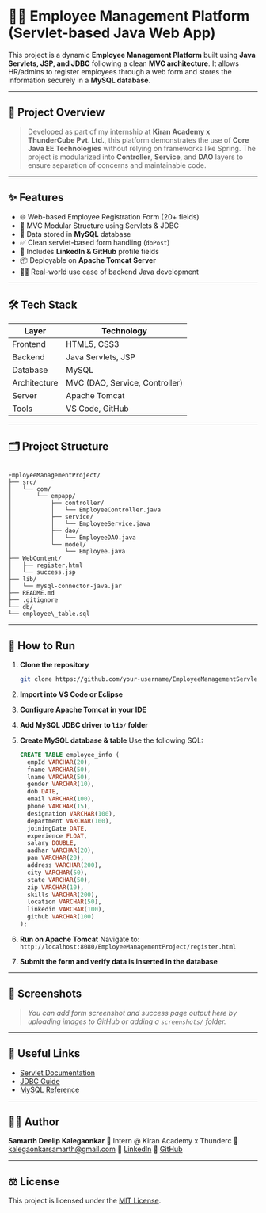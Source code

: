 # 👨‍💼 Employee Management Platform (Servlet-based Java Web App)

This project is a dynamic **Employee Management Platform** built using **Java Servlets, JSP, and JDBC** following a clean **MVC architecture**. It allows HR/admins to register employees through a web form and stores the information securely in a **MySQL database**.

---

## 📌 Project Overview

> Developed as part of my internship at **Kiran Academy x ThunderCube Pvt. Ltd.**, this platform demonstrates the use of **Core Java EE Technologies** without relying on frameworks like Spring. The project is modularized into **Controller**, **Service**, and **DAO** layers to ensure separation of concerns and maintainable code.

---

## ✨ Features

- 🌐 Web-based Employee Registration Form (20+ fields)
- 🧱 MVC Modular Structure using Servlets & JDBC
- 💾 Data stored in **MySQL** database
- ✅ Clean servlet-based form handling (`doPost`)
- 📎 Includes **LinkedIn & GitHub** profile fields
- 📦 Deployable on **Apache Tomcat Server**
- 👨‍💼 Real-world use case of backend Java development

---

## 🛠️ Tech Stack

| Layer        | Technology     |
|--------------|----------------|
| Frontend     | HTML5, CSS3    |
| Backend      | Java Servlets, JSP |
| Database     | MySQL          |
| Architecture | MVC (DAO, Service, Controller) |
| Server       | Apache Tomcat  |
| Tools        | VS Code, GitHub |

---

## 🗂️ Project Structure

```

EmployeeManagementProject/
├── src/
│   └── com/
│       └── empapp/
│           ├── controller/
│           │   └── EmployeeController.java
│           ├── service/
│           │   └── EmployeeService.java
│           ├── dao/
│           │   └── EmployeeDAO.java
│           └── model/
│               └── Employee.java
├── WebContent/
│   ├── register.html
│   └── success.jsp
├── lib/
│   └── mysql-connector-java.jar
├── README.md
├── .gitignore
└── db/
└── employee\_table.sql

````

---

## 🧾 How to Run

1. **Clone the repository**  
   ```bash
   git clone https://github.com/your-username/EmployeeManagementServletProject.git
   
2. **Import into VS Code or Eclipse**

3. **Configure Apache Tomcat in your IDE**

4. **Add MySQL JDBC driver to `lib/` folder**

5. **Create MySQL database & table**
   Use the following SQL:

   ```sql
   CREATE TABLE employee_info (
     empId VARCHAR(20),
     fname VARCHAR(50),
     lname VARCHAR(50),
     gender VARCHAR(10),
     dob DATE,
     email VARCHAR(100),
     phone VARCHAR(15),
     designation VARCHAR(100),
     department VARCHAR(100),
     joiningDate DATE,
     experience FLOAT,
     salary DOUBLE,
     aadhar VARCHAR(20),
     pan VARCHAR(20),
     address VARCHAR(200),
     city VARCHAR(50),
     state VARCHAR(50),
     zip VARCHAR(10),
     skills VARCHAR(200),
     location VARCHAR(50),
     linkedin VARCHAR(100),
     github VARCHAR(100)
   );
   ```

6. **Run on Apache Tomcat**
   Navigate to: `http://localhost:8080/EmployeeManagementProject/register.html`

7. **Submit the form and verify data is inserted in the database**

---

## 📸 Screenshots

> *You can add form screenshot and success page output here by uploading images to GitHub or adding a `screenshots/` folder.*

---

## 🔗 Useful Links

* [Servlet Documentation](https://docs.oracle.com/javaee/7/api/javax/servlet/package-summary.html)
* [JDBC Guide](https://docs.oracle.com/javase/tutorial/jdbc/)
* [MySQL Reference](https://dev.mysql.com/doc/)

---

## 👨‍🎓 Author

**Samarth Deelip Kalegaonkar**
📍 Intern @ Kiran Academy x Thunderc
📧 [kalegaonkarsamarth@gmail.com](mailto:kalegaonkarsamarth@gmail.com)
🔗 [LinkedIn](https://www.linkedin.com/in/samarth-kalegaonkar)
🔗 [GitHub](https://github.com/SamK1828)

---

## ⚖️ License

This project is licensed under the [MIT License](LICENSE).
